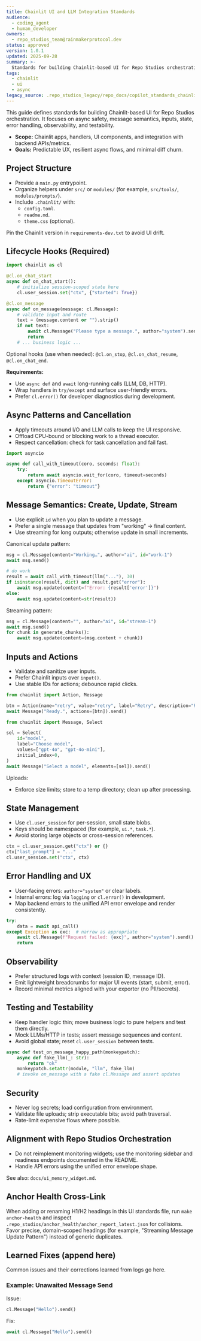 ```yaml
---
title: Chainlit UI and LLM Integration Standards
audience:
  - coding_agent
  - human_developer
owners:
  - repo_studios_team@rainmakerprotocol.dev
status: approved
version: 1.0.1
updated: 2025-09-28
summary: >-
  Standards for building Chainlit-based UI for Repo Studios orchestration agents with reliable async flows and predictable UX.
tags:
  - chainlit
  - ui
  - async
legacy_source: .repo_studios_legacy/repo_docs/copilot_standards_chainlit.md
---
```


This guide defines standards for building Chainlit-based UI for Repo Studios orchestration. It focuses on async safety, message semantics, inputs, state, error handling, observability, and testability.

- **Scope:** Chainlit apps, handlers, UI components, and integration with backend APIs/metrics.
- **Goals:** Predictable UX, resilient async flows, and minimal diff churn.

## Project Structure

- Provide a `main.py` entrypoint.
- Organize helpers under `src/` or `modules/` (for example, `src/tools/`, `modules/prompts/`).
- Include `.chainlit/` with:
  - `config.toml`.
  - `readme.md`.
  - `theme.css` (optional).

Pin the Chainlit version in `requirements-dev.txt` to avoid UI drift.

## Lifecycle Hooks (Required)

```python
import chainlit as cl

@cl.on_chat_start
async def on_chat_start():
    # initialize session-scoped state here
    cl.user_session.set("ctx", {"started": True})

@cl.on_message
async def on_message(message: cl.Message):
    # validate input and route
    text = (message.content or "").strip()
    if not text:
        await cl.Message("Please type a message.", author="system").send()
        return
    # ... business logic ...
```

Optional hooks (use when needed): `@cl.on_stop`, `@cl.on_chat_resume`, `@cl.on_chat_end`.

**Requirements:**

- Use `async def` and `await` long-running calls (LLM, DB, HTTP).
- Wrap handlers in `try/except` and surface user-friendly errors.
- Prefer `cl.error()` for developer diagnostics during development.

## Async Patterns and Cancellation

- Apply timeouts around I/O and LLM calls to keep the UI responsive.
- Offload CPU-bound or blocking work to a thread executor.
- Respect cancellation: check for task cancellation and fail fast.

```python
import asyncio

async def call_with_timeout(coro, seconds: float):
    try:
        return await asyncio.wait_for(coro, timeout=seconds)
    except asyncio.TimeoutError:
        return {"error": "timeout"}
```

## Message Semantics: Create, Update, Stream

- Use explicit `id` when you plan to update a message.
- Prefer a single message that updates from "working" → final content.
- Use streaming for long outputs; otherwise update in small increments.

Canonical update pattern:

```python
msg = cl.Message(content="Working…", author="ai", id="work-1")
await msg.send()

# do work
result = await call_with_timeout(llm("..."), 30)
if isinstance(result, dict) and result.get("error"):
    await msg.update(content=f"Error: {result['error']}")
else:
    await msg.update(content=str(result))
```

Streaming pattern:

```python
msg = cl.Message(content="", author="ai", id="stream-1")
await msg.send()
for chunk in generate_chunks():
    await msg.update(content=(msg.content + chunk))
```

## Inputs and Actions

- Validate and sanitize user inputs.
- Prefer Chainlit inputs over `input()`.
- Use stable IDs for actions; debounce rapid clicks.

```python
from chainlit import Action, Message

btn = Action(name="retry", value="retry", label="Retry", description="Run again")
await Message("Ready.", actions=[btn]).send()
```

```python
from chainlit import Message, Select

sel = Select(
    id="model",
    label="Choose model",
    values=["gpt-4o", "gpt-4o-mini"],
    initial_index=0,
)
await Message("Select a model", elements=[sel]).send()
```

Uploads:

- Enforce size limits; store to a temp directory; clean up after processing.

## State Management

- Use `cl.user_session` for per-session, small state blobs.
- Keys should be namespaced (for example, `ui.*`, `task.*`).
- Avoid storing large objects or cross-session references.

```python
ctx = cl.user_session.get("ctx") or {}
ctx["last_prompt"] = "..."
cl.user_session.set("ctx", ctx)
```

## Error Handling and UX

- User-facing errors: `author="system"` or clear labels.
- Internal errors: log via `logging` or `cl.error()` in development.
- Map backend errors to the unified API error envelope and render consistently.

```python
try:
    data = await api_call()
except Exception as exc:  # narrow as appropriate
    await cl.Message(f"Request failed: {exc}", author="system").send()
    return
```

## Observability

- Prefer structured logs with context (session ID, message ID).
- Emit lightweight breadcrumbs for major UI events (start, submit, error).
- Record minimal metrics aligned with your exporter (no PII/secrets).

## Testing and Testability

- Keep handler logic thin; move business logic to pure helpers and test them directly.
- Mock LLMs/HTTP in tests; assert message sequences and content.
- Avoid global state; reset `cl.user_session` between tests.

```python
async def test_on_message_happy_path(monkeypatch):
    async def fake_llm(_: str):
        return "ok"
    monkeypatch.setattr(module, "llm", fake_llm)
    # invoke on_message with a fake cl.Message and assert updates
```

## Security

- Never log secrets; load configuration from environment.
- Validate file uploads; strip executable bits; avoid path traversal.
- Rate-limit expensive flows where possible.

## Alignment with Repo Studios Orchestration

- Do not reimplement monitoring widgets; use the monitoring sidebar and readiness endpoints documented in the README.
- Handle API errors using the unified error envelope shape.

See also: `docs/ui_memory_widget.md`.

## Anchor Health Cross-Link

When adding or renaming H1/H2 headings in this UI standards file, run `make anchor-health` and inspect `.repo_studios/anchor_health/anchor_report_latest.json` for collisions. Favor precise, domain-scoped headings (for example, "Streaming Message Update Pattern") instead of generic duplicates.

## Learned Fixes (append here)

Common issues and their corrections learned from logs go here.

### Example: Unawaited Message Send

Issue:

```python
cl.Message("Hello").send()
```

Fix:

```python
await cl.Message("Hello").send()
```
